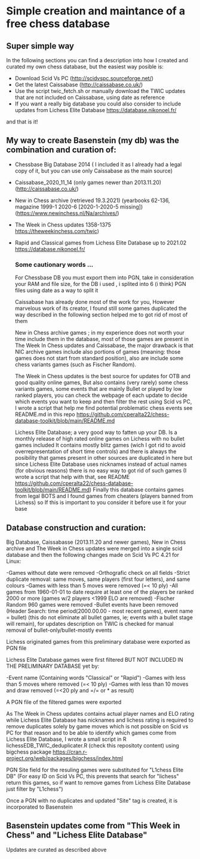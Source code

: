 # Simple creation and maintance of a free chess database

## Super simple way
   In the following sections you can find a description into how I created and curated my own chess database, but the easiest way posible is:
  
   - Download Scid Vs PC (http://scidvspc.sourceforge.net/)
   - Get the latest Caissabase (http://caissabase.co.uk/)
   - Use the script twic_fetch.sh or manually download the TWIC updates that are not included on Caissabase, using date as reference
   - If you want a really big database you could also consider to include updates from Lichess Elite Database  https://database.nikonoel.fr/
    
   and that is it! 

## My way to create __Basenstein__ (my db)  was the combination and curation of:

- Chessbase Big Database 2014 ( I included it as I already had a legal copy of it, but you can use only Caissabase as the main source) 
- Caissabase_2020_11_14 (only games newer than 2013.11.20) (http://caissabase.co.uk/)
- New in Chess archive (retrieved 19.3.2021) (yearbooks 62-136, magazine 1999-1 2020-6 [2020-1-2020-5 missing]) (https://www.newinchess.nl/Na/archives/)
- The Week in Chess updates 1358-1375 https://theweekinchess.com/twic)
- Rapid and Classical games from Lichess Elite Database up to 2021.02 https://database.nikonoel.fr/
  
   ### Some cautionary words ...
	
    For Chessbase DB you must export them into PGN, take in consideration your RAM and file size, for the DB i used , i splited into 6 (i think) PGN
    files using date as a way to split it
    
    Caissabase has already done most of the work for you, However marvelous work of its creator, I found still some games  duplicated the way described
    in the following section helped me to got rid of most of them
    
    New in Chess archive games ; in my experience does not worth your time include them in the database, most of those games are present in The Week In Chess 
    updates and Caissabase, the major drawback is that NIC archive games include also portions of games (meaning: those games does not start from standard
    position), also are include some chess variants games (such as Fischer Random).
    
    The Week in Chess updates is the best source for updates for OTB and good quality online games, But also contains (very rarely) some chess variants games,
    some events that are mainly Bullet or played by low ranked players, you can check the webpage of each update to decide which events you want to keep
    and then filter the rest using Scid vs PC, I wrote a script that help me find potential problematic chess events see README.md in this repo https://github.com/cperalta22/chess-database-toolkit/blob/main/README.md
    
    Lichess Elite Database; a very good way to fatten up your DB. Is a monthly release of high rated online games on Lichess with no bullet games included
    It contains mostly blitz games (wich I got rid to avoid overrepresentation of short time controls) and there is always the posibility that games present in
    other sources are duplicated in here but since Lichess Elite Database uses nicknames instead of actual names (for obvious reasons) there is no easy way 
    to got rid of such games (I wrote a script that help with that, see README https://github.com/cperalta22/chess-database-toolkit/blob/main/README.md) Finally this database contains games from legal BOTS and I found games from
    cheaters (players banned from Lichess) so If this is important to you consider it before use it for your base  
  

## Database construction and curation:

Big Database, Caissabasse (2013.11.20 and newer games), New in Chess archive  and The Week in Chess updates were merged into a single scid 
	database and then the following changes made on Scid Vs PC 4.21 for Linux:
	
	
-Games without date were removed
		-Orthografic check on all fields
		-Strict duplicate removal: same moves, same players (first four letters), and same colours
		-Games with less than 5 moves were removed (=< 10 ply)
		-All games from 1960-01-01 to date require at least one of the players be ranked 2000 or more (games w/2 players <1999 ELO are removed)
		-Fischer Random 960 games were removed
		-Bullet events have been removed (Header Search: time period(2000.00.00 - most recent games), event name = bullet)
			(this do not eliminate all bullet games, ie; events with a bullet stage will remain), for updates description on TWIC is checked for
			manual removal of bullet-only/bullet-mostly events
			
Lichess originated games from this preliminary database were exported as PGN file 
	
Lichess Elite Database games were first filtered BUT NOT INCLUDED IN THE PRELIMINARY DATABASE yet by:
	
-Event name (Containing words "Classical" or "Rapid")
		-Games with less than 5 moves where removed (=< 10 ply)
		-Games with less than 10 moves and draw removed  (=<20 ply and  =/= or * as result)
		
A PGN file of the filtered games were exported
	
  As The Week in Chess updates contains actual player names and ELO rating while Lichess Elite Database has nicknames and lichess rating is
	required to remove duplicates solely by game moves which is not possible on Scid vs PC for that reason and to be able to identify which games
	come from  Lichess Elite Database, I wrote a small script in R lichessEDB_TWIC_deduplicater.R (check this repositoty content) using bigchess package 
	https://cran.r-project.org/web/packages/bigchess/index.html
	
  PGN Site field for the resuling games were substituted for "L1chess Elite DB" (For easy ID on Scid Vs PC, this prevents that search for
	"lichess" return this games, so if want to remove games from Lichess Elite Database just filter by "L1chess")
	
Once a PGN with no duplicates and updated "Site" tag is created, it is incorporated to Basenstein


## Basenstein updates come from "This Week in Chess" and "Lichess Elite Database"

Updates are curated as described above
